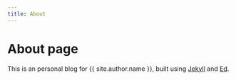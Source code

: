 ```yaml
---
title: About
---
```

# About page

This is an personal blog for {{ site.author.name }}, built using [Jekyll](https://jekyllrb.com/) and [Ed](https://github.com/minicomp/ed).

